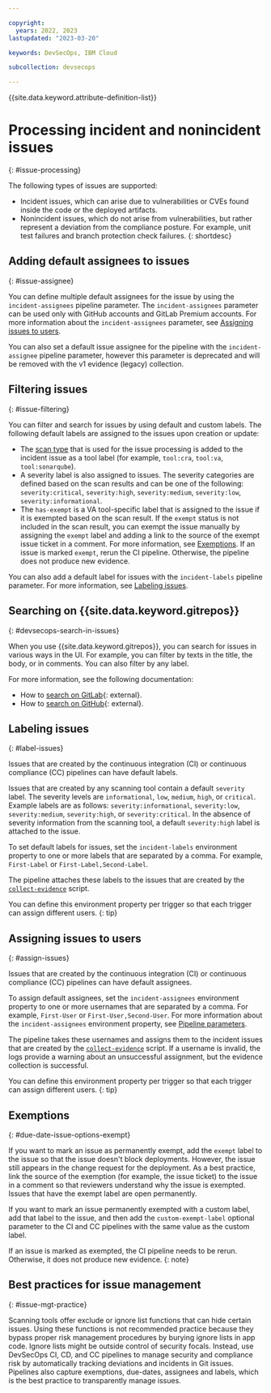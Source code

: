 ```yaml
---

copyright:
  years: 2022, 2023
lastupdated: "2023-03-20"

keywords: DevSecOps, IBM Cloud

subcollection: devsecops

---
```


{{site.data.keyword.attribute-definition-list}}

# Processing incident and nonincident issues
{: #issue-processing}

The following types of issues are supported:

* Incident issues, which can arise due to vulnerabilities or CVEs found inside the code or the deployed artifacts.
* Nonincident issues, which do not arise from vulnerabilities, but rather represent a deviation from the compliance posture. For example, unit test failures and branch protection check failures. 
{: shortdesc}

## Adding default assignees to issues
{: #issue-assignee}

You can define multiple default assignees for the issue by using the `incident-assignees` pipeline parameter. The `incident-assignees` parameter can be used only with GitHub accounts and GitLab Premium accounts. For more information about the `incident-assignees` parameter, see [Assigning issues to users](#assign-issues).

You can also set a default issue assignee for the pipeline with the `incident-assignee` pipeline parameter, however this parameter is deprecated and will be removed with the v1 evidence (legacy) collection.

## Filtering issues
{: #issue-filtering}

You can filter and search for issues by using default and custom labels. The following default labels are assigned to the issues upon creation or update:
- The [scan type](/docs/devsecops?topic=devsecops-incident-issues#due-date-supported-tools) that is used for the issue processing is added to the incident issue as a tool label (for example, `tool:cra`, `tool:va`, `tool:sonarqube`).
- A severity label is also assigned to issues. The severity categories are defined based on the scan results and can be one of the following: `severity:critical`, `severity:high`, `severity:medium`, `severity:low`, `severity:informational`.
- The `has-exempt` is a VA tool-specific label that is assigned to the issue if it is exempted based on the scan result. If the `exempt` status is not included in the scan result, you can exempt the issue manually by assigning the `exempt` label and adding a link to the source of the exempt issue ticket in a comment. For more information, see [Exemptions](#due-date-issue-options-exempt). If an issue is marked `exempt`, rerun the CI pipeline. Otherwise, the pipeline does not produce new evidence.

You can also add a default label for issues with the `incident-labels` pipeline parameter. For more information, see [Labeling issues](#label-issues).

## Searching on {{site.data.keyword.gitrepos}}
{: #devsecops-search-in-issues}

When you use {{site.data.keyword.gitrepos}}, you can search for issues in various ways in the UI. For example, you can filter by texts in the title, the body, or in comments. You can also filter by any label.

For more information, see the following documentation:
- How to [search on GitLab](https://docs.gitlab.com/ee/user/search/#search-issues-and-merge-requests){: external}.
- How to [search on GitHub](https://docs.github.com/en/search-github/searching-on-github/searching-issues-and-pull-requests){: external}.

## Labeling issues
{: #label-issues}

Issues that are created by the continuous integration (CI) or continuous compliance (CC) pipelines can have default labels.

Issues that are created by any scanning tool contain a default `severity` label. The severity levels are `informational`, `low`, `medium`, `high`, or `critical`. Example labels are as follows: `severity:informational`, `severity:low`, `severity:medium`, `severity:high`, or `severity:critical`. In the absence of severity information from the scanning tool, a default `severity:high` label is attached to the issue.

To set default labels for issues, set the `incident-labels` environment property to one or more labels that are separated by a comma. For example, `First-Label` or `First-Label,Second-Label`.

The pipeline attaches these labels to the issues that are created by the [`collect-evidence`](/docs/devsecops?topic=devsecops-devsecops-collect-evidence) script.

You can define this environment property per trigger so that each trigger can assign different users.
{: tip}

## Assigning issues to users
{: #assign-issues}

Issues that are created by the continuous integration (CI) or continuous compliance (CC) pipelines can have default assignees.

To assign default assignees, set the `incident-assignees` environment property to one or more usernames that are separated by a comma. For example, `First-User` or `First-User,Second-User`. For more information about the `incident-assignees` environment property, see [Pipeline parameters](/docs/devsecops?topic=devsecops-cd-devsecops-pipeline-parm).

The pipeline takes these usernames and assigns them to the incident issues that are created by the [`collect-evidence`](/docs/devsecops?topic=devsecops-devsecops-collect-evidence) script. If a username is invalid, the logs provide a warning about an unsuccessful assignment, but the evidence collection is successful.

You can define this environment property per trigger so that each trigger can assign different users.
{: tip}

## Exemptions
{: #due-date-issue-options-exempt}

If you want to mark an issue as permanently exempt, add the `exempt` label to the issue so that the issue doesn't block deployments. However, the issue still appears in the change request for the deployment. As a best practice, link the source of the exemption (for example, the issue ticket) to the issue in a comment so that reviewers understand why the issue is exempted. Issues that have the exempt label are open permanently.

If you want to mark an issue permanently exempted with a custom label, add that label to the issue, and then add the `custom-exempt-label` optional parameter to the CI and CC pipelines with the same value as the custom label.

If an issue is marked as exempted, the CI pipeline needs to be rerun. Otherwise, it does not produce new evidence.
{: note}

## Best practices for issue management
{: #issue-mgt-practice}

Scanning tools offer exclude or ignore list functions that can hide certain issues. Using these functions is not recommended practice because they bypass proper risk management procedures by burying ignore lists in app code. Ignore lists might be outside control of security focals. Instead, use DevSecOps CI, CD, and CC pipelines to manage security and compliance risk by automatically tracking deviations and incidents in Git issues. Pipelines also capture exemptions, due-dates, assignees and labels, which is the best practice to transparently manage issues.
